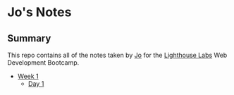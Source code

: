 # Jo's Notes

## Summary

This repo contains all of the notes taken by [Jo](https://github.com/jo-wood) for the [Lighthouse Labs](https://www.lighthouselabs.ca/?gclid=Cj0KCQjwla7nBRDxARIsADll0kAybI54hq52Y4yU4WDbpCPcz4NLTjkOhvP9RS5zDGFPMSMaEILQo8oaAhsYEALw_wcB) Web Development Bootcamp.


* [Week 1](/Week_1)
  * [Day 1](Week_1/Day_1)
